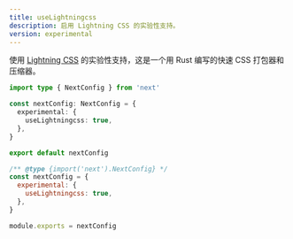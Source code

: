 ```yaml
---
title: useLightningcss
description: 启用 Lightning CSS 的实验性支持。
version: experimental
---
```


使用 [Lightning CSS](https://lightningcss.dev) 的实验性支持，这是一个用 Rust 编写的快速 CSS 打包器和压缩器。

```ts switcher
import type { NextConfig } from 'next'

const nextConfig: NextConfig = {
  experimental: {
    useLightningcss: true,
  },
}

export default nextConfig
```

```js switcher
/** @type {import('next').NextConfig} */
const nextConfig = {
  experimental: {
    useLightningcss: true,
  },
}

module.exports = nextConfig
```
